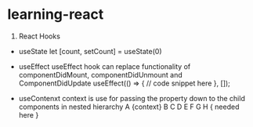# learning-react
1. React Hooks 
*  useState
   let [count, setCount] = useState(0)
   
* useEffect
  useEffect hook can replace functionality of componentDidMount, componentDidUnmount and ComponentDidUpdate 
useEffect(() => {
  // code snippet here
}, [<dependancies>]);

* useContenxt
context is use for passing the property down to the child components in nested hierarchy
        A  {context}
B       C       D
E       F       G
                H { needed here }
